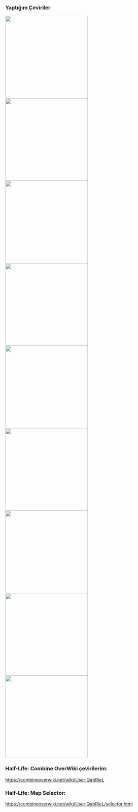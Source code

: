 ### Yaptığım Çeviriler

<a href="https://github.com/qabRieL99/HalfLifeSerisiTurkce"><img src="https://cdn.steamgriddb.com/grid/ccb9b7ccbb6cebc7f0c81a1ec0879cd2.png" style="width=460" height="260"></a>
<a href="https://github.com/qabRieL99/TerrariaTurkish"><img src="https://cdn.steamgriddb.com/grid/b70188491798e86129a57180426213ff.png" style="width=460" height="260"></a>
<a href="https://github.com/qabRieL99/SuperliminalTurkish"><img src="https://cdn.steamgriddb.com/grid/7491337a7c702ea986a7832fd99bad2c.png" style="width=460" height="260"></a>
<a href="https://github.com/qabRieL99/AntichamberTurkce"><img src="https://cdn.steamgriddb.com/grid/99d18233fa4bfd1f0f0a4b3838036a1c.png" style="width=460" height="260"></a>
<a href="https://github.com/qabRieL99/ASAMUTurkce"><img src="https://cdn.steamgriddb.com/grid/c3170f8469d39e848065a3bfc10c1b1a.png" style="width=460" height="260"></a>
<a href="https://github.com/qabRieL99/TheBeginnersGuideTurkce"><img src="https://cdn.steamgriddb.com/grid/cbb5eb3b21f082deb03e57d9e2b803d7.png" style="width=460" height="260"></a>
<a href="https://github.com/qabRieL99/CoD4Turkce"><img src="https://cdn.steamgriddb.com/grid/b3049ee4f30b41fa9f41d88a0068f65c.png" style="width=460" height="260"></a>
<a href="https://github.com/qabRieL99/KaratekaTurkce"><img src="https://cdn.cloudflare.steamstatic.com/steam/apps/217270/library_600x900_2x.jpg" style="width=460" height="260"></a>
<a href="https://github.com/qabRieL99/HalfLifeAlyxTurkce"><img src="https://cdn.steamgriddb.com/grid/a856c1ac95cc67d7a227f098f6705862.jpg" style="width=460" height="260"></a>


### Half-Life: Combine OverWiki çevirilerim:
https://combineoverwiki.net/wiki/User:QabRieL

### Half-Life: Map Selector:
https://combineoverwiki.net/wiki/User:QabRieL/selector.html
